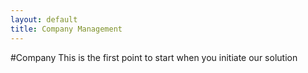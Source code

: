 ```yaml
---
layout: default
title: Company Management
---
```


#Company
This is the first point to start when you initiate our solution
